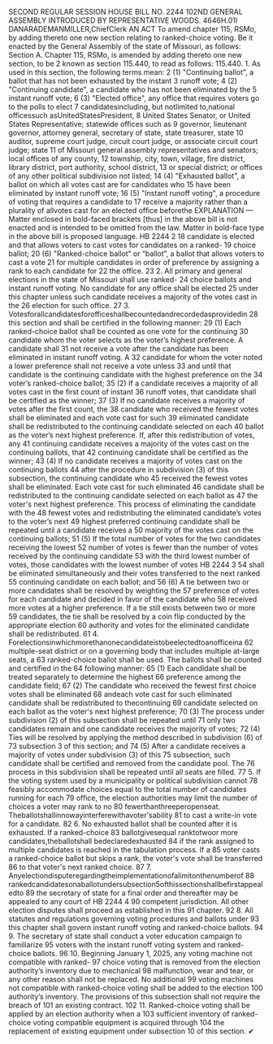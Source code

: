 SECOND REGULAR SESSION
HOUSE BILL NO. 2244
102ND GENERAL ASSEMBLY
INTRODUCED BY REPRESENTATIVE WOODS.
4646H.01I DANARADEMANMILLER,ChiefClerk
AN ACT
To amend chapter 115, RSMo, by adding thereto one new section relating to ranked-choice
voting.
Be it enacted by the General Assembly of the state of Missouri, as follows:
Section A. Chapter 115, RSMo, is amended by adding thereto one new section, to be
2 known as section 115.440, to read as follows:
115.440. 1. As used in this section, the following terms mean:
2 (1) "Continuing ballot", a ballot that has not been exhausted by the instant
3 runoff vote;
4 (2) "Continuing candidate", a candidate who has not been eliminated by the
5 instant runoff vote;
6 (3) "Elected office", any office that requires voters go to the polls to elect
7 candidatesincluding, but notlimited to,national officessuch asUnitedStatesPresident,
8 United States Senator, or United States Representative; statewide offices such as
9 governor, lieutenant governor, attorney general, secretary of state, state treasurer, state
10 auditor, supreme court judge, circuit court judge, or associate circuit court judge; state
11 of Missouri general assembly representatives and senators; local offices of any county,
12 township, city, town, village, fire district, library district, port authority, school district,
13 or special district; or offices of any other political subdivision not listed;
14 (4) "Exhausted ballot", a ballot on which all votes cast are for candidates who
15 have been eliminated by instant runoff vote;
16 (5) "Instant runoff voting", a procedure of voting that requires a candidate to
17 receive a majority rather than a plurality of allvotes cast for an elected office beforethe
EXPLANATION — Matter enclosed in bold-faced brackets [thus] in the above bill is not enacted and is
intended to be omitted from the law. Matter in bold-face type in the above bill is proposed language.
HB 2244 2
18 candidate is elected and that allows voters to cast votes for candidates on a ranked-
19 choice ballot;
20 (6) "Ranked-choice ballot" or “ballot”, a ballot that allows voters to cast a vote
21 for multiple candidates in order of preference by assigning a rank to each candidate for
22 the office.
23 2. All primary and general elections in the state of Missouri shall use ranked-
24 choice ballots and instant runoff voting. No candidate for any office shall be elected
25 under this chapter unless such candidate receives a majority of the votes cast in the
26 election for such office.
27 3. Votesforallcandidatesforofficeshallbecountedandrecordedasprovidedin
28 this section and shall be certified in the following manner:
29 (1) Each ranked-choice ballot shall be counted as one vote for the continuing
30 candidate whom the voter selects as the voter’s highest preference. A candidate shall
31 not receive a vote after the candidate has been eliminated in instant runoff voting. A
32 candidate for whom the voter noted a lower preference shall not receive a vote unless
33 and until that candidate is the continuing candidate with the highest preference on the
34 voter’s ranked-choice ballot;
35 (2) If a candidate receives a majority of all votes cast in the first count of instant
36 runoff votes, that candidate shall be certified as the winner;
37 (3) If no candidate receives a majority of votes after the first count, the
38 candidate who received the fewest votes shall be eliminated and each vote cast for such
39 eliminated candidate shall be redistributed to the continuing candidate selected on each
40 ballot as the voter’s next highest preference. If, after this redistribution of votes, any
41 continuing candidate receives a majority of the votes cast on the continuing ballots, that
42 continuing candidate shall be certified as the winner;
43 (4) If no candidate receives a majority of votes cast on the continuing ballots
44 after the procedure in subdivision (3) of this subsection, the continuing candidate who
45 received the fewest votes shall be eliminated. Each vote cast for such eliminated
46 candidate shall be redistributed to the continuing candidate selected on each ballot as
47 the voter's next highest preference. This process of eliminating the candidate with the
48 fewest votes and redistributing the eliminated candidate’s votes to the voter’s next
49 highest preferred continuing candidate shall be repeated until a candidate receives a
50 majority of the votes cast on the continuing ballots;
51 (5) If the total number of votes for the two candidates receiving the lowest
52 number of votes is fewer than the number of votes received by the continuing candidate
53 with the third lowest number of votes, those candidates with the lowest number of votes
HB 2244 3
54 shall be eliminated simultaneously and their votes transferred to the next ranked
55 continuing candidate on each ballot; and
56 (6) A tie between two or more candidates shall be resolved by weighting the
57 preference of votes for each candidate and decided in favor of the candidate who
58 received more votes at a higher preference. If a tie still exists between two or more
59 candidates, the tie shall be resolved by a coin flip conducted by the appropriate election
60 authority and votes for the eliminated candidate shall be redistributed.
61 4. Forelectionsinwhichmorethanonecandidateistobeelectedtoanofficeina
62 multiple-seat district or on a governing body that includes multiple at-large seats, a
63 ranked-choice ballot shall be used. The ballots shall be counted and certified in the
64 following manner:
65 (1) Each candidate shall be treated separately to determine the highest
66 preference among the candidate field;
67 (2) The candidate who received the fewest first choice votes shall be eliminated
68 andeach vote cast for such eliminated candidate shall be redistributed to thecontinuing
69 candidate selected on each ballot as the voter's next highest preference;
70 (3) The process under subdivision (2) of this subsection shall be repeated until
71 only two candidates remain and one candidate receives the majority of votes;
72 (4) Ties will be resolved by applying the method described in subdivision (6) of
73 subsection 3 of this section; and
74 (5) After a candidate receives a majority of votes under subdivision (3) of this
75 subsection, such candidate shall be certified and removed from the candidate pool. The
76 process in this subdivision shall be repeated until all seats are filled.
77 5. If the voting system used by a municipality or political subdivision cannot
78 feasibly accommodate choices equal to the total number of candidates running for each
79 office, the election authorities may limit the number of choices a voter may rank to no
80 fewerthanthreeperopenseat. Theballotshallinnowayinterferewithavoter'sability
81 to cast a write-in vote for a candidate.
82 6. No exhausted ballot shall be counted after it is exhausted. If a ranked-choice
83 ballotgivesequal ranktotwoor more candidates,theballotshall bedeclaredexhausted
84 if the rank assigned to multiple candidates is reached in the tabulation process. If a
85 voter casts a ranked-choice ballot but skips a rank, the voter's vote shall be transferred
86 to that voter's next ranked choice.
87 7. Anyelectiondisputeregardingtheimplementationofalimitonthenumberof
88 rankedcandidatesonaballotundersubsection5ofthissectionshallbefirstappealedto
89 the secretary of state for a final order and thereafter may be appealed to any court of
HB 2244 4
90 competent jurisdiction. All other election disputes shall proceed as established in this
91 chapter.
92 8. All statutes and regulations governing voting procedures and ballots under
93 this chapter shall govern instant runoff voting and ranked-choice ballots.
94 9. The secretary of state shall conduct a voter education campaign to familiarize
95 voters with the instant runoff voting system and ranked-choice ballots.
96 10. Beginning January 1, 2025, any voting machine not compatible with ranked-
97 choice voting that is removed from the election authority’s inventory due to mechanical
98 malfunction, wear and tear, or any other reason shall not be replaced. No additional
99 voting machines not compatible with ranked-choice voting shall be added to the election
100 authority’s inventory. The provisions of this subsection shall not require the breach of
101 an existing contract.
102 11. Ranked-choice voting shall be applied by an election authority when a
103 sufficient inventory of ranked-choice voting compatible equipment is acquired through
104 the replacement of existing equipment under subsection 10 of this section.
✔